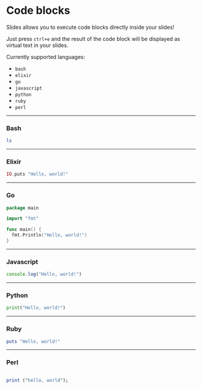 # Code blocks

Slides allows you to execute code blocks directly inside your slides!

Just press `ctrl+e` and the result of the code block will be displayed as virtual
text in your slides.

Currently supported languages:
* `bash`
* `elixir`
* `go`
* `javascript`
* `python`
* `ruby`
* `perl`

---

### Bash

```bash
ls
```

---

### Elixir

```elixir
IO.puts "Hello, world!"
```

---

### Go

```go
package main

import "fmt"

func main() {
  fmt.Println("Hello, world!")
}
```

---

### Javascript

```javascript
console.log("Hello, world!")
```

---

### Python

```python
print("Hello, world!")
```

---

### Ruby

```ruby
puts "Hello, world!"
```

---
### Perl

```perl

print ("hello, world");

```
